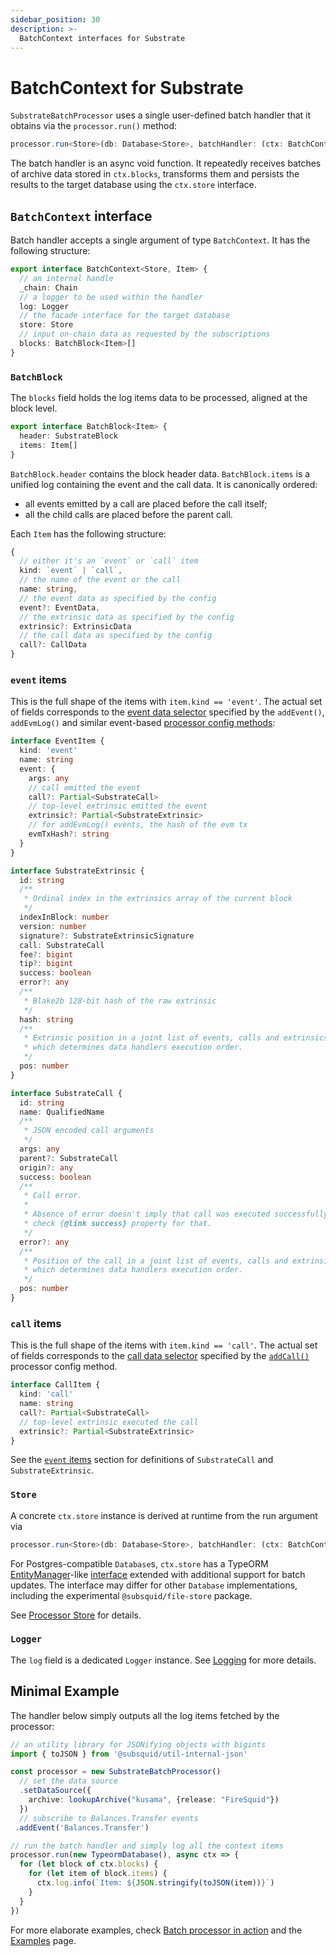 ```yaml
---
sidebar_position: 30
description: >-
  BatchContext interfaces for Substrate
---
```


# BatchContext for Substrate

`SubstrateBatchProcessor` uses a single user-defined batch handler that it obtains via the `processor.run()` method:
```ts
processor.run<Store>(db: Database<Store>, batchHandler: (ctx: BatchContext<Store>) => Promise<void>)
```

The batch handler is an async void function. It repeatedly receives batches of archive data stored in `ctx.blocks`, transforms them and persists the results to the target database using the `ctx.store` interface.

## `BatchContext` interface

Batch handler accepts a single argument of type `BatchContext`. It has the following structure:

```ts
export interface BatchContext<Store, Item> {
  // an internal handle
  _chain: Chain
  // a logger to be used within the handler
  log: Logger
  // the facade interface for the target database
  store: Store
  // input on-chain data as requested by the subscriptions
  blocks: BatchBlock<Item>[]
}
```

### `BatchBlock`

The `blocks` field holds the log items data to be processed, aligned at the block level.
```ts
export interface BatchBlock<Item> {
  header: SubstrateBlock
  items: Item[]
}
```

`BatchBlock.header` contains the block header data. `BatchBlock.items` is a unified log containing the event and the call data. It is canonically ordered:
 - all events emitted by a call are placed before the call itself;
 - all the child calls are placed before the parent call.

Each `Item` has the following structure:
```ts
{ 
  // either it's an `event` or `call` item
  kind: `event` | `call`,
  // the name of the event or the call 
  name: string, 
  // the event data as specified by the config
  event?: EventData,
  // the extrinsic data as specified by the config
  extrinsic?: ExtrinsicData
  // the call data as specified by the config
  call?: CallData
}
```

### `event` items

This is the full shape of the items with `item.kind == 'event'`. The actual set of fields corresponds to the [event data selector](/substrate-indexing/configuration#event-data-selector) specified by the `addEvent()`, `addEvmLog()` and similar event-based [processor config methods](/substrate-indexing/configuration):

```ts
interface EventItem {
  kind: 'event'
  name: string
  event: {
    args: any
    // call emitted the event
    call?: Partial<SubstrateCall>
    // top-level extrinsic emitted the event
    extrinsic?: Partial<SubstrateExtrinsic>
    // for addEvmLog() events, the hash of the evm tx
    evmTxHash?: string 
  }
}

interface SubstrateExtrinsic {
  id: string
  /**
   * Ordinal index in the extrinsics array of the current block
   */
  indexInBlock: number
  version: number
  signature?: SubstrateExtrinsicSignature
  call: SubstrateCall
  fee?: bigint
  tip?: bigint
  success: boolean
  error?: any
  /**
   * Blake2b 128-bit hash of the raw extrinsic
   */
  hash: string
  /**
   * Extrinsic position in a joint list of events, calls and extrinsics,
   * which determines data handlers execution order.
   */
  pos: number
}

interface SubstrateCall {
  id: string
  name: QualifiedName
  /**
   * JSON encoded call arguments
   */
  args: any
  parent?: SubstrateCall
  origin?: any
  success: boolean
  /**
   * Call error.
   *
   * Absence of error doesn't imply that call was executed successfully,
   * check {@link success} property for that.
   */
  error?: any
  /**
   * Position of the call in a joint list of events, calls and extrinsics,
   * which determines data handlers execution order.
   */
  pos: number
}
```

### `call` items

This is the full shape of the items with `item.kind == 'call'`. The actual set of fields corresponds to the [call data selector](/substrate-indexing/configuration#call-data-selector) specified by the [`addCall()`](/substrate-indexing/configuration) processor config method.

```ts
interface CallItem {
  kind: 'call'
  name: string
  call?: Partial<SubstrateCall>
  // top-level extrinsic executed the call
  extrinsic?: Partial<SubstrateExtrinsic>
}
```
See the [`event` items](/substrate-indexing/context-interfaces/#event-items) section for definitions of `SubstrateCall` and `SubstrateExtrinsic`.

### `Store`

A concrete `ctx.store` instance is derived at runtime from the run argument via 

```ts
processor.run<Store>(db: Database<Store>, batchHandler: (ctx: BatchContext<Store>) => Promise<void>)
``` 
For Postgres-compatible `Database`s, `ctx.store` has a TypeORM [EntityManager](https://orkhan.gitbook.io/typeorm/docs/entity-manager-api)-like [interface](/basics/store/typeorm-store) extended with additional support for batch updates. The interface may differ for other `Database` implementations, including the experimental `@subsquid/file-store` package.

See [Processor Store](/basics/store) for details.

### `Logger`

The `log` field is a dedicated `Logger` instance. See [Logging](/basics/logging) for more details.

## Minimal Example

The handler below simply outputs all the log items fetched by the processor:

```ts
// an utility library for JSONifying objects with bigints
import { toJSON } from '@subsquid/util-internal-json'

const processor = new SubstrateBatchProcessor()
  // set the data source
  .setDataSource({
    archive: lookupArchive("kusama", {release: "FireSquid"})
  })
  // subscribe to Balances.Transfer events
 .addEvent('Balances.Transfer')

// run the batch handler and simply log all the context items
processor.run(new TypeormDatabase(), async ctx => {
  for (let block of ctx.blocks) {
    for (let item of block.items) {
      ctx.log.info(`Item: ${JSON.stringify(toJSON(item))}`)
    }
  }
})
```

For more elaborate examples, check [Batch processor in action](/substrate-indexing/batch-processor-in-action) and the [Examples](/examples) page.
